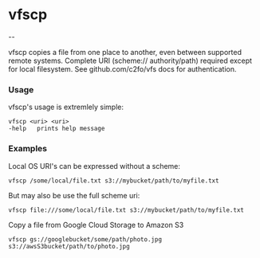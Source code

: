 # vfscp

--

vfscp copies a file from one place to another, even between supported remote
systems. Complete URI (scheme:// authority/path) required except for local
filesystem. See github.com/c2fo/vfs docs for authentication.


### Usage

vfscp's usage is extremlely simple:

    vfscp <uri> <uri>
    -help   prints help message


### Examples

Local OS URI's can be expressed without a scheme:

    vfscp /some/local/file.txt s3://mybucket/path/to/myfile.txt

But may also be use the full scheme uri:

    vfscp file:///some/local/file.txt s3://mybucket/path/to/myfile.txt

Copy a file from Google Cloud Storage to Amazon S3

    vfscp gs://googlebucket/some/path/photo.jpg s3://awsS3bucket/path/to/photo.jpg
